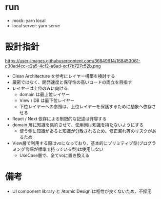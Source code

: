 # run

- mock: yarn local
- local server: yarn serve

# 設計指針
https://user-images.githubusercontent.com/36849614/168453061-c30ad4cc-c2a5-4cf2-a6ad-ecf7b727c52b.png

- Clean Architecture を参考にレイヤー構築を検討する
- 厳密ではなく、開発速度と保守性の高いコードの両立を目指す
- レイヤーは上位のみに向ける
  - domain は最上位レイヤー
  - View / DB は最下位レイヤー
  - 下位レイヤーへの参照は、上位レイヤーを保護するために抽象へ依存させる
- React / Next 依存による制限的な記述は許容する
- domain 層に知識を集約させて、使用側は知識を持たないようにする
  - 使う側に知識があると知識が分散されるため、修正漏れ等のリスクがあるため
- View層で利用する際はvoになっており、基本的にプリミティブ型(プログラミング言語が標準で持っている型)は使用しない
  - UseCase層で、全てvoに置き換える

# 備考

- UI component library と Atomic Design は相性が良くないため、不採用

